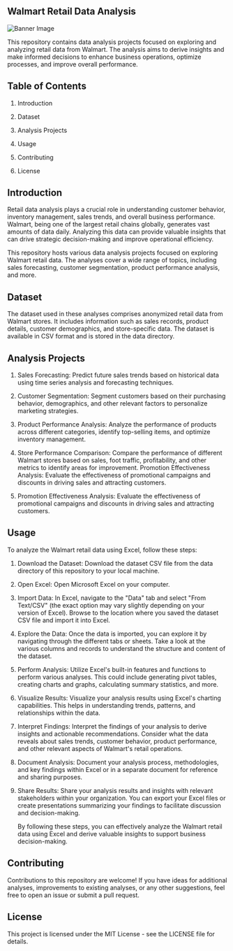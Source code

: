 ## Walmart Retail Data Analysis

![Banner Image](https://encrypted-tbn0.gstatic.com/images?q=tbn:ANd9GcT6RPVwrRPkiOq7jLVa8XJks4IrvIXS-fbyyA&s)

This repository contains data analysis projects focused on exploring and analyzing retail data from Walmart. The analysis aims to derive insights and make informed decisions to enhance business operations, optimize processes, and improve overall performance.

## Table of Contents

1. Introduction

2. Dataset

3. Analysis Projects

4. Usage

5. Contributing

6. License

## Introduction
Retail data analysis plays a crucial role in understanding customer behavior, inventory management, sales trends, and overall business performance. Walmart, being one of the largest retail chains globally, generates vast amounts of data daily. Analyzing this data can provide valuable insights that can drive strategic decision-making and improve operational efficiency.

This repository hosts various data analysis projects focused on exploring Walmart retail data. The analyses cover a wide range of topics, including sales forecasting, customer segmentation, product performance analysis, and more.

## Dataset

The dataset used in these analyses comprises anonymized retail data from Walmart stores. It includes information such as sales records, product details, customer demographics, and store-specific data. The dataset is available in CSV format and is stored in the data directory.

## Analysis Projects

1. Sales Forecasting: Predict future sales trends based on historical data using time series analysis and forecasting techniques.

2. Customer Segmentation: Segment customers based on their purchasing behavior, demographics, and other relevant factors to personalize marketing strategies.

3. Product Performance Analysis: Analyze the performance of products across different categories, identify top-selling items, and optimize inventory management.

4. Store Performance Comparison: Compare the performance of different Walmart stores based on sales, foot traffic, profitability, and other metrics to identify areas for improvement.
   Promotion Effectiveness Analysis: Evaluate the effectiveness of promotional campaigns and discounts in driving sales and attracting customers.

5. Promotion Effectiveness Analysis: Evaluate the effectiveness of promotional campaigns and discounts in driving sales and attracting customers.


## Usage

To analyze the Walmart retail data using Excel, follow these steps:

1. Download the Dataset: Download the dataset CSV file from the data directory of this repository to your local machine.

2. Open Excel: Open Microsoft Excel on your computer.

3. Import Data: In Excel, navigate to the "Data" tab and select "From Text/CSV" (the exact option may vary slightly depending on your version of Excel). Browse to the location where you saved the dataset CSV file and import it into Excel.

4. Explore the Data: Once the data is imported, you can explore it by navigating through the different tabs or sheets. Take a look at the various columns and records to understand the structure and content of the dataset.

5. Perform Analysis: Utilize Excel's built-in features and functions to perform various analyses. This could include generating pivot tables, creating charts and graphs, calculating summary statistics, and more.

6. Visualize Results: Visualize your analysis results using Excel's charting capabilities. This helps in understanding trends, patterns, and relationships within the data.

7. Interpret Findings: Interpret the findings of your analysis to derive insights and actionable recommendations. Consider what the data reveals about sales trends, customer behavior, product performance, and other relevant aspects of Walmart's retail operations.

8. Document Analysis: Document your analysis process, methodologies, and key findings within Excel or in a separate document for reference and sharing purposes.

9. Share Results: Share your analysis results and insights with relevant stakeholders within your organization. You can export your Excel files or create presentations summarizing your findings to facilitate discussion and decision-making.

   By following these steps, you can effectively analyze the Walmart retail data using Excel and derive valuable insights to support business decision-making.


## Contributing

Contributions to this repository are welcome! If you have ideas for additional analyses, improvements to existing analyses, or any other suggestions, feel free to open an issue or submit a pull request.

## License

This project is licensed under the MIT License - see the LICENSE file for details.
